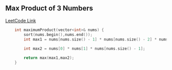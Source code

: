 ## Max Product of 3 Numbers
[LeetCode Link](https://leetcode.com/problems/maximum-product-of-three-numbers/)
```cpp
    int maximumProduct(vector<int>& nums) {
        sort(nums.begin(),nums.end());
        int max1 = nums[nums.size() - 1] * nums[nums.size() - 2] * nums[nums.size() - 3];
    
        int max2 = nums[0] * nums[1] * nums[nums.size() - 1];

        return max(max1,max2);
    }